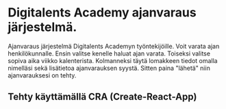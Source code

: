 # Digitalents Academy ajanvaraus järjestelmä.
Ajanvaraus järjestelmä Digitalents Academyn työntekijöille.
Voit varata ajan henkilökunnalle. Ensin valitse kenelle haluat ajan varata. Toiseksi valitse sopiva aika viikko kalenterista. 
Kolmanneksi täytä lomakkeen tiedot omalla nimelläsi sekä lisätietoa ajanvarauksen syystä. Sitten paina "lähetä" niin ajanvarauksesi on tehty.

## Tehty käyttämällä CRA (Create-React-App)